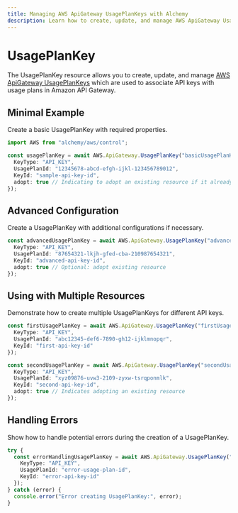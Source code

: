 ```yaml
---
title: Managing AWS ApiGateway UsagePlanKeys with Alchemy
description: Learn how to create, update, and manage AWS ApiGateway UsagePlanKeys using Alchemy Cloud Control.
---
```


# UsagePlanKey

The UsagePlanKey resource allows you to create, update, and manage [AWS ApiGateway UsagePlanKeys](https://docs.aws.amazon.com/apigateway/latest/userguide/) which are used to associate API keys with usage plans in Amazon API Gateway.

## Minimal Example

Create a basic UsagePlanKey with required properties.

```ts
import AWS from "alchemy/aws/control";

const usagePlanKey = await AWS.ApiGateway.UsagePlanKey("basicUsagePlanKey", {
  KeyType: "API_KEY",
  UsagePlanId: "12345678-abcd-efgh-ijkl-123456789012",
  KeyId: "sample-api-key-id",
  adopt: true // Indicating to adopt an existing resource if it already exists
});
```

## Advanced Configuration

Create a UsagePlanKey with additional configurations if necessary.

```ts
const advancedUsagePlanKey = await AWS.ApiGateway.UsagePlanKey("advancedUsagePlanKey", {
  KeyType: "API_KEY",
  UsagePlanId: "87654321-lkjh-gfed-cba-210987654321",
  KeyId: "advanced-api-key-id",
  adopt: true // Optional: adopt existing resource
});
```

## Using with Multiple Resources

Demonstrate how to create multiple UsagePlanKeys for different API keys.

```ts
const firstUsagePlanKey = await AWS.ApiGateway.UsagePlanKey("firstUsagePlanKey", {
  KeyType: "API_KEY",
  UsagePlanId: "abc12345-def6-7890-gh12-ijklmnopqr",
  KeyId: "first-api-key-id"
});

const secondUsagePlanKey = await AWS.ApiGateway.UsagePlanKey("secondUsagePlanKey", {
  KeyType: "API_KEY",
  UsagePlanId: "xyz09876-uvw3-2109-zyxw-tsrqponmlk",
  KeyId: "second-api-key-id",
  adopt: true // Indicates adopting an existing resource
});
```

## Handling Errors

Show how to handle potential errors during the creation of a UsagePlanKey.

```ts
try {
  const errorHandlingUsagePlanKey = await AWS.ApiGateway.UsagePlanKey("errorHandlingUsagePlanKey", {
    KeyType: "API_KEY",
    UsagePlanId: "error-usage-plan-id",
    KeyId: "error-api-key-id"
  });
} catch (error) {
  console.error("Error creating UsagePlanKey:", error);
}
```